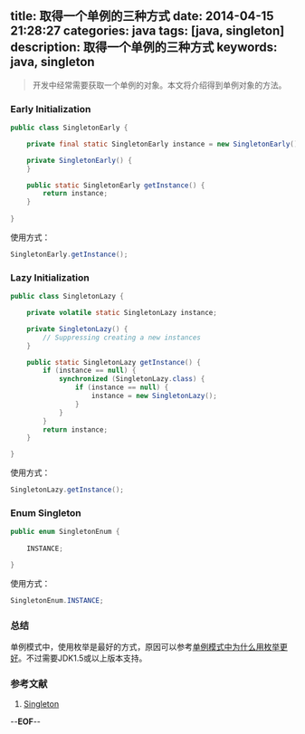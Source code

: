 title: 取得一个单例的三种方式
date: 2014-04-15 21:28:27
categories: java
tags: [java, singleton]
description: 取得一个单例的三种方式
keywords: java, singleton
---
> 开发中经常需要获取一个单例的对象。本文将介绍得到单例对象的方法。

### Early Initialization
``` java
public class SingletonEarly {

	private final static SingletonEarly instance = new SingletonEarly();

	private SingletonEarly() {
	}

	public static SingletonEarly getInstance() {
		return instance;
	}
    
}
```
使用方式：
``` java
SingletonEarly.getInstance();
```
<!-- more -->
### Lazy Initialization
``` java
public class SingletonLazy {

	private volatile static SingletonLazy instance;

	private SingletonLazy() {
		// Suppressing creating a new instances
	}

	public static SingletonLazy getInstance() {
		if (instance == null) {
			synchronized (SingletonLazy.class) {
				if (instance == null) {
					instance = new SingletonLazy();
				}
			}
		}
		return instance;
	}

}
```
使用方式：
``` java
SingletonLazy.getInstance();
```

### Enum Singleton
``` java
public enum SingletonEnum {
	
	INSTANCE;

}
```
使用方式：
``` java
SingletonEnum.INSTANCE;
```

### 总结
单例模式中，使用枚举是最好的方式，原因可以参考[单例模式中为什么用枚举更好](http://www.importnew.com/6461.html)。不过需要JDK1.5或以上版本支持。

### 参考文献
1. [Singleton](http://coderevisited.com/singleton/)

--**EOF**--
